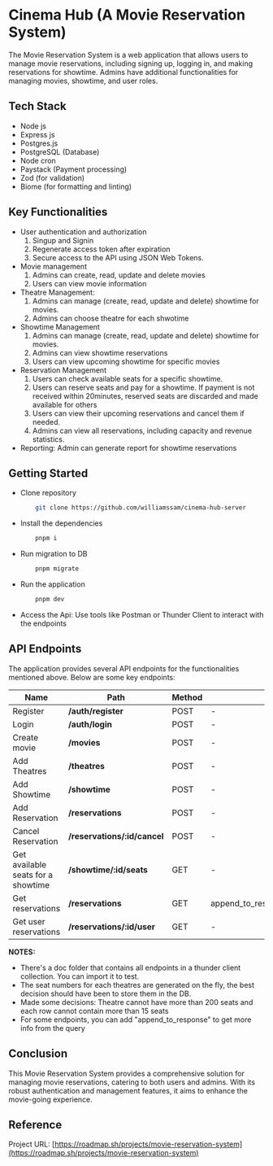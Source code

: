 # Cinema Hub (A Movie Reservation System)

The Movie Reservation System is a web application that allows users to manage movie reservations, including signing up, logging in, and making reservations for showtime. Admins have additional functionalities for managing movies, showtime, and user roles.

## Tech Stack
- Node js
- Express js
- Postgres.js
- PostgreSQL (Database)
- Node cron
- Paystack (Payment processing)
- Zod (for validation)
- Biome (for formatting and linting)

## Key Functionalities
- User authentication and authorization
	1. Singup and Signin
	2. Regenerate access token after expiration
	3. Secure access to the API using JSON Web Tokens.
- Movie management
	1. Admins can create, read, update and delete movies
	2. Users can view movie information
- Theatre Management:
	1. Admins can manage (create, read, update and delete) showtime for movies.
	2. Admins can choose theatre for each shwotime
- Showtime Management
	1. Admins can manage (create, read, update and delete) showtime for movies.
	2. Admins can view showtime reservations
	3. Users can view upcoming showtime for specific movies
- Reservation Management
	1. Users can check available seats for a specific showtime.
	2. Users can reserve seats and pay for a showtime. If payment is not received within 20minutes, reserved seats are discarded and made available for others
	3. Users can view their upcoming reservations and cancel them if needed.
	4. Admins can view all reservations, including capacity and revenue statistics.
- Reporting: Admin can generate report for showtime reservations

## Getting Started
- Clone repository
	```bash
		git clone https://github.com/williamssam/cinema-hub-server
	```
- Install the dependencies
	```bash
		pnpm i
	```
- Run migration to DB
	```bash
		pnpm migrate
	```

- Run the application
	```bash
		pnpm dev
	```

- Access the Api: Use tools like Postman or Thunder Client to interact with the endpoints


## API Endpoints
The application provides several API endpoints for the functionalities mentioned above. Below are some key endpoints:

|  Name 	|  Path 	|  Method 	|  Query 	|  Allows 	|
|---	|---	|---	|---	|---	|
| Register  	|  **/auth/register** 	|  POST 	|  - 	|   	|
| Login 	|  **/auth/login** 	|  POST 	|  - 	|   	|
| Create movie 	|  **/movies** 	|  POST 	|  - 	|  only admin 	|
| Add Theatres 	|  **/theatres** 	|  POST 	|  - 	|  only admin 	|
| Add Showtime 	|  **/showtime** 	|  POST 	|  - 	|  only admin 	|
| Add Reservation 	|  **/reservations** 	|  POST 	|  - 	|   	|
| Cancel Reservation 	|  **/reservations/:id/cancel** 	|  POST 	|  - 	|   	|
| Get available seats for a showtime 	|  **/showtime/:id/seats** 	|  GET 	|  - 	|   	|
| Get reservations 	|  **/reservations** 	|  GET 	|  append_to_response=movies,theatres,showtime 	|  only admins 	|
| Get user reservations 	|  **/reservations/:id/user** 	|  GET 	|  - 	|   	|

**NOTES:**
- There's a doc folder that contains all endpoints in a thunder client collection. You can import it to test.
- The seat numbers for each theatres are generated on the fly, the best decision should have been to store them in the DB.
- Made some decisions: Theatre cannot have more than 200 seats and each row cannot contain more than 15 seats
- For some endpoints, you can add "append_to_response" to get more info from the query

## Conclusion
This Movie Reservation System provides a comprehensive solution for managing movie reservations, catering to both users and admins. With its robust authentication and management features, it aims to enhance the movie-going experience.

## Reference
Project URL: [https://roadmap.sh/projects/movie-reservation-system](https://roadmap.sh/projects/movie-reservation-system)